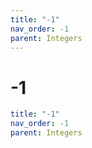```yaml
---
title: "-1"
nav_order: -1
parent: Integers
---
```


# -1

```yaml
title: "-1"
nav_order: -1
parent: Integers
```
